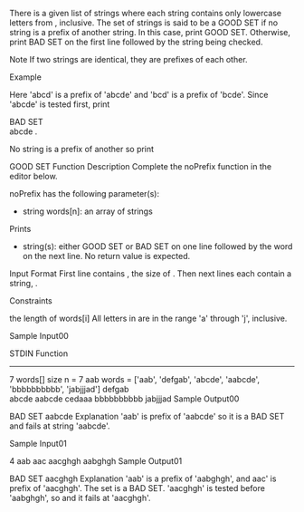 There is a given list of strings where each string contains only lowercase letters from , inclusive. The set of strings is said to be a GOOD SET if no string is a prefix of another string. In this case, print GOOD SET. Otherwise, print BAD SET on the first line followed by the string being checked.

Note If two strings are identical, they are prefixes of each other.

Example

Here 'abcd' is a prefix of 'abcde' and 'bcd' is a prefix of 'bcde'. Since 'abcde' is tested first, print

BAD SET  
abcde
.

No string is a prefix of another so print

GOOD SET 
Function Description
Complete the noPrefix function in the editor below.

noPrefix has the following parameter(s):
- string words[n]: an array of strings

Prints
- string(s): either GOOD SET or BAD SET on one line followed by the word on the next line. No return value is expected.

Input Format
First line contains , the size of .
Then next  lines each contain a string, .

Constraints

 the length of words[i] 
All letters in  are in the range 'a' through 'j', inclusive.

Sample Input00

STDIN       Function
-----       --------
7            words[] size n = 7
aab          words = ['aab', 'defgab', 'abcde', 'aabcde', 'bbbbbbbbbb', 'jabjjjad']
defgab  
abcde
aabcde
cedaaa
bbbbbbbbbb
jabjjjad
Sample Output00

BAD SET
aabcde
Explanation
'aab' is prefix of 'aabcde' so it is a BAD SET and fails at string 'aabcde'.

Sample Input01

4
aab
aac
aacghgh
aabghgh
Sample Output01

BAD SET
aacghgh
Explanation
'aab' is a prefix of 'aabghgh', and aac' is prefix of 'aacghgh'. The set is a BAD SET. 'aacghgh' is tested before 'aabghgh', so and it fails at 'aacghgh'.